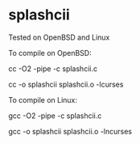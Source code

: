 # splashcii

Tested on OpenBSD and Linux

 To compile on OpenBSD:

 cc -O2 -pipe -c splashcii.c

 cc -o splashcii splashcii.o -lcurses

 To compile on Linux:

 gcc -O2 -pipe -c splashcii.c

 gcc -o splashcii splashcii.o -lncurses


